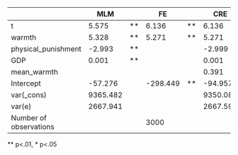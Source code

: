 |                        | MLM      |    | FE       |    | CRE      |    |
|------------------------|----------|----|----------|----|----------|----|
| t                      | 5.575    | ** | 6.136    | ** | 6.136    | ** |
| warmth                 | 5.328    | ** | 5.271    | ** | 5.271    | ** |
| physical_punishment    | -2.993   | ** |          |    | -2.999   | ** |
| GDP                    | 0.001    | ** |          |    | 0.001    | ** |
| mean_warmth            |          |    |          |    | 0.391    |    |
| Intercept              | -57.276  |    | -298.449 | ** | -94.957  | *  |
| var(_cons)             | 9365.482 |    |          |    | 9350.083 |    |
| var(e)                 | 2667.941 |    |          |    | 2667.594 |    |
| Number of observations |          |    | 3000     |    |          |    |
** p<.01, * p<.05
